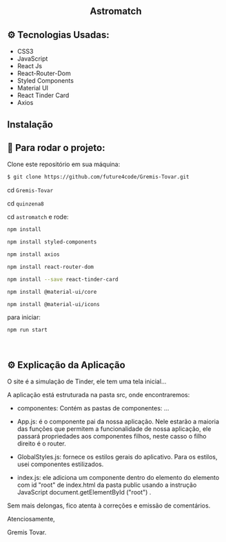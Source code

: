 <h2 align="center">Astromatch</h2>

## ⚙️ Tecnologias Usadas:
- CSS3
- JavaScript 
- React Js 
- React-Router-Dom
- Styled Components
- Material UI
- React Tinder Card
- Axios

##  Instalação


## 🏁 Para rodar o projeto:

Clone este repositório em sua máquina:

```bash
$ git clone https://github.com/future4code/Gremis-Tovar.git
```

cd `Gremis-Tovar`

cd `quinzena8`

cd `astromatch` e rode:

```bash
npm install
```

```bash
npm install styled-components
```

```bash
npm install axios
```

```bash
npm install react-router-dom
```

```bash
npm install --save react-tinder-card
```

```bash
npm install @material-ui/core
```

```bash
npm install @material-ui/icons
```

para iniciar:

```bash
npm run start
```


<br/>


## ⚙️ Explicação da Aplicação

O site é a simulação de Tinder, ele tem uma tela inicial... 

A aplicação está estruturada na pasta src, onde encontraremos:

- componentes: Contém as pastas de componentes: ...

- App.js: é o componente pai da nossa aplicação. Nele estarão a maioria das funções que permitem a funcionalidade de nossa aplicação, ele passará propriedades aos componentes filhos, neste casso o filho direito é o router.

- GlobalStyles.js: fornece os estilos gerais do aplicativo. Para os estilos, usei componentes estilizados.

- index.js: ele adiciona um componente dentro do elemento do elemento com id "root" de index.html da pasta public usando a instrução JavaScript document.getElementById ("root") .

Sem mais delongas, fico atenta à correções e emissão de comentários.

Atenciosamente,

Gremis Tovar.